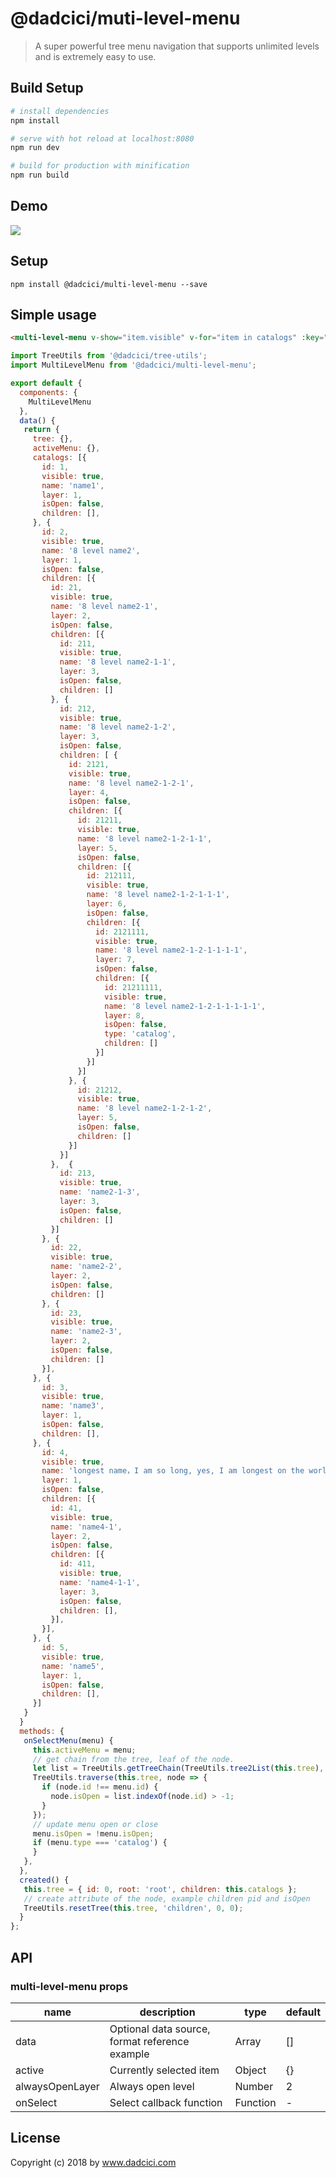 # @dadcici/muti-level-menu

> A super powerful tree menu navigation that supports unlimited levels and is extremely easy to use.

## Build Setup

``` bash
# install dependencies
npm install

# serve with hot reload at localhost:8080
npm run dev

# build for production with minification
npm run build
```

## Demo

<img src="https://cici-mistake-1251309346.cos.ap-chengdu.myqcloud.com/npm/multi-level-menu.png">


## Setup

`npm install @dadcici/multi-level-menu --save`

## Simple usage

```html
<multi-level-menu v-show="item.visible" v-for="item in catalogs" :key="item.id" :active="activeMenu" :data="item" :on-select="onSelectMenu"/>
```

```javascript
import TreeUtils from '@dadcici/tree-utils';
import MultiLevelMenu from '@dadcici/multi-level-menu';

export default {
  components: {
    MultiLevelMenu
  },
  data() {
   return {
     tree: {},
     activeMenu: {},
     catalogs: [{
       id: 1,
       visible: true,
       name: 'name1',
       layer: 1,
       isOpen: false,
       children: [],
     }, {
       id: 2,
       visible: true,
       name: '8 level name2',
       layer: 1,
       isOpen: false,
       children: [{
         id: 21,
         visible: true,
         name: '8 level name2-1',
         layer: 2,
         isOpen: false,
         children: [{
           id: 211,
           visible: true,
           name: '8 level name2-1-1',
           layer: 3,
           isOpen: false,
           children: []
         }, {
           id: 212,
           visible: true,
           name: '8 level name2-1-2',
           layer: 3,
           isOpen: false,
           children: [ {
             id: 2121,
             visible: true,
             name: '8 level name2-1-2-1',
             layer: 4,
             isOpen: false,
             children: [{
               id: 21211,
               visible: true,
               name: '8 level name2-1-2-1-1',
               layer: 5,
               isOpen: false,
               children: [{
                 id: 212111,
                 visible: true,
                 name: '8 level name2-1-2-1-1-1',
                 layer: 6,
                 isOpen: false,
                 children: [{
                   id: 2121111,
                   visible: true,
                   name: '8 level name2-1-2-1-1-1-1',
                   layer: 7,
                   isOpen: false,
                   children: [{
                     id: 21211111,
                     visible: true,
                     name: '8 level name2-1-2-1-1-1-1-1',
                     layer: 8,
                     isOpen: false,
                     type: 'catalog',
                     children: []
                   }]
                 }]
               }]
             }, {
               id: 21212,
               visible: true,
               name: '8 level name2-1-2-1-2',
               layer: 5,
               isOpen: false,
               children: []
             }]
           }]
         },  {
           id: 213,
           visible: true,
           name: 'name2-1-3',
           layer: 3,
           isOpen: false,
           children: []
         }]
       }, {
         id: 22,
         visible: true,
         name: 'name2-2',
         layer: 2,
         isOpen: false,
         children: []
       }, {
         id: 23,
         visible: true,
         name: 'name2-3',
         layer: 2,
         isOpen: false,
         children: []
       }],
     }, {
       id: 3,
       visible: true,
       name: 'name3',
       layer: 1,
       isOpen: false,
       children: [],
     }, {
       id: 4,
       visible: true,
       name: 'longest name，I am so long, yes, I am longest on the world.ah',
       layer: 1,
       isOpen: false,
       children: [{
         id: 41,
         visible: true,
         name: 'name4-1',
         layer: 2,
         isOpen: false,
         children: [{
           id: 411,
           visible: true,
           name: 'name4-1-1',
           layer: 3,
           isOpen: false,
           children: [],
         }],
       }],
     }, {
       id: 5,
       visible: true,
       name: 'name5',
       layer: 1,
       isOpen: false,
       children: [],
     }]
   }
  }
  methods: {
   onSelectMenu(menu) {
     this.activeMenu = menu;
     // get chain from the tree, leaf of the node.
     let list = TreeUtils.getTreeChain(TreeUtils.tree2List(this.tree), menu.id, 'id');
     TreeUtils.traverse(this.tree, node => {
       if (node.id !== menu.id) {
         node.isOpen = list.indexOf(node.id) > -1;
       }
     });
     // update menu open or close
     menu.isOpen = !menu.isOpen;
     if (menu.type === 'catalog') {
     }
   },
  },
  created() {
   this.tree = { id: 0, root: 'root', children: this.catalogs };
   // create attribute of the node, example children pid and isOpen
   TreeUtils.resetTree(this.tree, 'children', 0, 0);
  }
};
```

## API

### multi-level-menu props

| name     | description    | type     | default      |
|----------|----------------|----------|--------------|
| data | Optional data source, format reference example | Array | [] |
| active | Currently selected item | Object | {} |
| alwaysOpenLayer | Always open level | Number | 2 |
| onSelect | Select callback function | Function | - |


## License

Copyright (c) 2018 by www.dadcici.com
